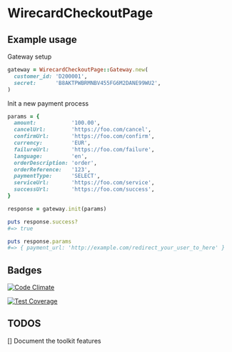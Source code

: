 # WirecardCheckoutPage

## Example usage

Gateway setup
```ruby
gateway = WirecardCheckoutPage::Gateway.new(
  customer_id: 'D200001',
  secret:      'B8AKTPWBRMNBV455FG6M2DANE99WU2',
)
```

Init a new payment process
```ruby
params = {
  amount:           '100.00',
  cancelUrl:        'https://foo.com/cancel',
  confirmUrl:       'https://foo.com/confirm',
  currency:         'EUR',
  failureUrl:       'https://foo.com/failure',
  language:         'en',
  orderDescription: 'order',
  orderReference:   '123',
  paymentType:      'SELECT',
  serviceUrl:       'https://foo.com/service',
  successUrl:       'https://foo.com/success',
}

response = gateway.init(params)

puts response.success?
#=> true

puts response.params
#=> { payment_url: 'http://example.com/redirect_your_user_to_here' }
```

## Badges

[![Code Climate](https://codeclimate.com/github/flori/wirecard_checkout_page/badges/gpa.svg)](https://codeclimate.com/github/flori/wirecard_checkout_page)

[![Test Coverage](https://codeclimate.com/github/flori/wirecard_checkout_page/badges/coverage.svg)](https://codeclimate.com/github/flori/wirecard_checkout_page)


## TODOS
[] Document the toolkit features
